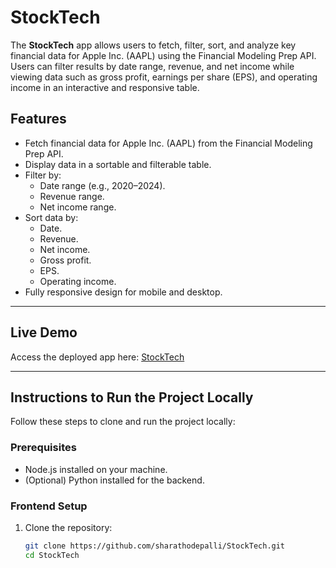 # StockTech

The **StockTech** app allows users to fetch, filter, sort, and analyze key financial data for Apple Inc. (AAPL) using the Financial Modeling Prep API. Users can filter results by date range, revenue, and net income while viewing data such as gross profit, earnings per share (EPS), and operating income in an interactive and responsive table.

## Features

- Fetch financial data for Apple Inc. (AAPL) from the Financial Modeling Prep API.
- Display data in a sortable and filterable table.
- Filter by:
  - Date range (e.g., 2020–2024).
  - Revenue range.
  - Net income range.
- Sort data by:
  - Date.
  - Revenue.
  - Net income.
  - Gross profit.
  - EPS.
  - Operating income.
- Fully responsive design for mobile and desktop.

---

## Live Demo

Access the deployed app here: [StockTech](https://sharathodepalli.github.io/StockTech)

---

## Instructions to Run the Project Locally

Follow these steps to clone and run the project locally:

### Prerequisites

- Node.js installed on your machine.
- (Optional) Python installed for the backend.

### Frontend Setup

1. Clone the repository:
   ```bash
   git clone https://github.com/sharathodepalli/StockTech.git
   cd StockTech
   ```
